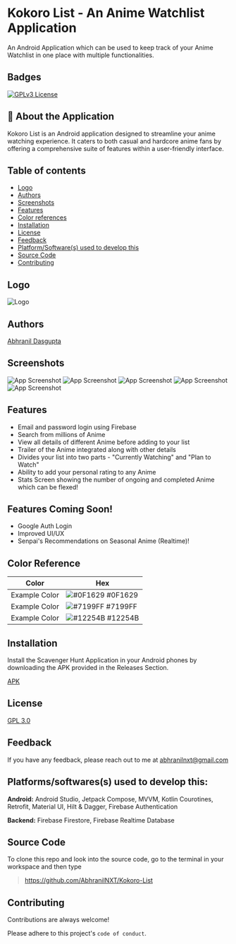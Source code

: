 # Kokoro List - An Anime Watchlist Application

An Android Application which can be used to keep track of your Anime Watchlist in one place with multiple functionalities.

## Badges

[![GPLv3 License](https://img.shields.io/badge/License-GPL%20v3-yellow.svg)](https://www.gnu.org/licenses/gpl-3.0.en.html)


## 🚀 About the Application

Kokoro List is an Android application designed to streamline your anime watching experience. It caters to both casual and hardcore anime fans by offering a comprehensive suite of features within a user-friendly interface.

## Table of contents
- [Logo](https://github.com/AbhranilNXT/Scavenger-Hunt-App?tab=readme-ov-file#logo)
- [Authors](https://github.com/AbhranilNXT/Scavenger-Hunt-App?tab=readme-ov-file#authors)
- [Screenshots](https://github.com/AbhranilNXT/Scavenger-Hunt-App?tab=readme-ov-file#screenshots)
- [Features](https://github.com/AbhranilNXT/Scavenger-Hunt-App?tab=readme-ov-file#features)
- [Color references](https://github.com/AbhranilNXT/Scavenger-Hunt-App?tab=readme-ov-file#color-reference)
- [Installation](https://github.com/AbhranilNXT/Scavenger-Hunt-App?tab=readme-ov-file#installation)
- [License](https://github.com/AbhranilNXT/Kokoro-List?tab=GPL-3.0-1-ov-file)
- [Feedback](https://github.com/AbhranilNXT/Scavenger-Hunt-App?tab=readme-ov-file#feedback)
- [Platform/Software(s) used to develop this](https://github.com/AbhranilNXT/Scavenger-Hunt-App?tab=readme-ov-file#platformssoftwares-used-to-develop-this)
- [Source Code](https://github.com/AbhranilNXT/Scavenger-Hunt-App?tab=readme-ov-file#source-code)
- [Contributing](https://github.com/AbhranilNXT/Scavenger-Hunt-App?tab=readme-ov-file#contributing)


## Logo

![Logo](https://i.postimg.cc/KzZbY4wc/Anime-App-Logo.png)


## Authors

[Abhranil Dasgupta](https://github.com/AbhranilNXT)


## Screenshots

![App Screenshot](https://i.postimg.cc/yxWbp6pq/image1.jpg)
![App Screenshot](https://i.postimg.cc/SQ9Ktz43/image2.jpg)
![App Screenshot](https://i.postimg.cc/zXPPb3bD/image3.jpg)
![App Screenshot](https://i.postimg.cc/52YKw1LB/image4.jpg)
![App Screenshot](https://i.postimg.cc/Jnqp1hCL/image5.jpg)

## Features

- Email and password login using Firebase
- Search from millions of Anime
- View all details of different Anime before adding to your list
- Trailer of the Anime integrated along with other details
- Divides your list into two parts - "Currently Watching" and "Plan to Watch"
- Ability to add your personal rating to any Anime
- Stats Screen showing the number of ongoing and completed Anime which can be flexed!

## Features Coming Soon!

- Google Auth Login
- Improved UI/UX
- Senpai's Recommendations on Seasonal Anime (Realtime)!

## Color Reference

| Color             | Hex                                                                |
| ----------------- | ------------------------------------------------------------------ |
| Example Color | ![#0F1629](https://via.placeholder.com/10/0F1629?text=+) #0F1629 |
| Example Color | ![#7199FF](https://via.placeholder.com/10/7199FF?text=+) #7199FF|
| Example Color | ![#12254B](https://via.placeholder.com/10/12254B?text=+) #12254B |


## Installation

Install the Scavenger Hunt Application in your Android phones by downloading the APK provided in the Releases Section.

[APK](https://github.com/AbhranilNXT/Scavenger-Hunt-Clone/releases/tag/v1.0.1) 
    
## License

[GPL 3.0](https://github.com/AbhranilNXT/Kokoro-List?tab=GPL-3.0-1-ov-file#)


## Feedback

If you have any feedback, please reach out to me at abhranilnxt@gmail.com


## Platforms/softwares(s) used to develop this:

**Android:** Android Studio, Jetpack Compose, MVVM, Kotlin Courotines, Retrofit, Material UI, Hilt & Dagger, Firebase Authentication

**Backend:** Firebase Firestore, Firebase Realtime Database


## Source Code

To clone this repo and look into the source code, go to the terminal in your workspace and then type

> https://github.com/AbhranilNXT/Kokoro-List


## Contributing

Contributions are always welcome!

Please adhere to this project's `code of conduct`.

